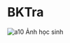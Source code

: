 # BKTra
![a10](https://github.com/user-attachments/assets/e01f9041-27d6-4db8-95eb-d4edf39f8243)
Ảnh học sinh

